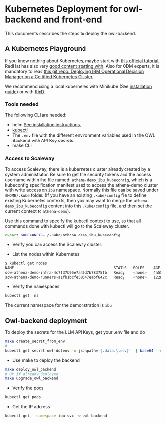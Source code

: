 # Kubernetes Deployment for owl-backend and front-end

This documents describes the steps to deploy the owl-backend.

## A Kubernetes Playground

If you know nothing about Kubernetes, maybe start with [this official tutorial](https://kubernetes.io/docs/tutorials/), RedHat has also very [good content starting with](https://developers.redhat.com/products/openshift/overview). Also for ODM experts, it is mandatory to read [this git repo: Deploying IBM Operational Decision Manager on a Certified Kubernetes Cluster.](https://github.com/DecisionsDev/odm-docker-kubernetes)

We recommend using a local kubernetes with Minikube (See [installation guide](https://kubernetes.io/docs/tasks/tools/install-minikube)) or with [KinD](https://kind.sigs.k8s.io/docs/user/quick-start).

### Tools needed

The following CLI are needed:

* helm [See installation instructions.](https://helm.sh/docs/intro/quickstart/)
* [kubectl](https://kubernetes.io/docs/tasks/tools/install-kubectl/)
* The `.env` file with the different environment variables used in the OWL Backend with API Key secrets.
* make CLI

### Access to Scaleway

To access Scaleway, there is a kubernetes cluster already created by a system administrator. Be sure to get the security tokens and the access username within the file named: 
`athena-demo_ibu_kubeconfig`, which is a kubeconfig specification manifest used to access the athena-demo cluster with write access on `ibu` namespace. Normally this file can be saved under `$HOME/.kube` folder. (If you have an existing `.kube/config` file to define existing Kubernetes contexts, then you may want to merge the  `athena-demo_ibu_kubeconfig` content into this `.kube/config` file, and then set the current context to `athena-demo`). 

Use this command to specify the kubectl context to use, so that all commands done with kubectl will go to the Scaleway cluster.

```sh
export KUBECONFIG=~/.kube/athena-demo_ibu_kubeconfig
```

* Verify you can access the Scaleway cluster:

* List the nodes within Kubernetes

```sh
$ kubectl get nodes 
NAME                                             STATUS   ROLES    AGE     VERSION
scw-athena-demo-infra-4c7f37b95e7a40d7b78375fb   Ready    <none>   4h55m   v1.30.2
scw-athena-demo-runners-a1fb1bcfe50647eabf642c   Ready    <none>   122m    v1.30.2
```

* Verify the namespaces

```sh
kubectl get  ns
```

The current namespace for the demonstration is `ibu`

## Owl-backend deployment

To deploy the secrets for the LLM API Keys, get your .env file and do

```sh
make create_secret_from_env
# 
kubectl get secret owl-dotenv -o jsonpath='{.data.\.env}'  | base64 --decode
```

* Use make to deploy the backend

```sh
make deploy_owl_backend
# Or if already deployed
make upgrade_owl_backend
```

* Verify the pods

```sh
kubectl get pods
```

* Get the IP address

```sh
kubectl get --namespace ibu svc -w owl-backend
```